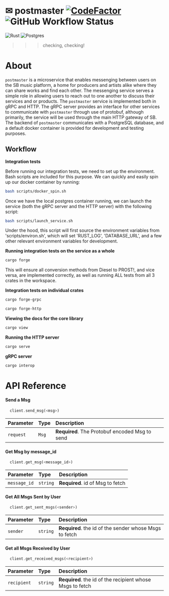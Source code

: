
# ✉ postmaster [![CodeFactor](https://www.codefactor.io/repository/github/phasewalk1/postmaster/badge)](https://www.codefactor.io/repository/github/phasewalk1/postmaster) ![GitHub Workflow Status](https://img.shields.io/github/actions/workflow/status/phasewalk1/postmaster/quickstart.yml)
![Rust](https://img.shields.io/badge/rust-%23000000.svg?style=for-the-badge&logo=rust&logoColor=white) ![Postgres](https://img.shields.io/badge/postgres-%23316192.svg?style=for-the-badge&logo=postgresql&logoColor=white)
>>> checking, checking!

# About
`postmaster` is a microservice that enables messenging between users on the SB music platform, a home for producers and artists alike where they can share works and find each other. The messenging service serves a simple role in allowing users to reach out to one another to discuss their services and or products. The `postmaster` service is implemented both in gRPC and HTTP. The gRPC server provides an interface for other services to communicate with `postmaster` through use of protobuf, although primarily, the service will be used through the main HTTP gateway of SB. The backend of `postmaster` communicates with a PostgreSQL database, and a default docker container is provided for development and testing purposes.

## Workflow

__Integration tests__

Before running our integration tests, we need to set up the environment. Bash scripts are included for this purpose. We can quickly and easily spin up our docker container by running:
```bash
bash scripts/docker_spin.sh
```
Once we have the local postgres container running, we can launch the service (both the gRPC server and the HTTP server) with the following script:
```bash
bash scripts/launch_service.sh
```
Under the hood, this script will first source the environment variables from 'scripts/environ.sh', which will set 'RUST_LOG', 'DATABASE_URL', and a few other relevant environment variables for development.

__Running integration tests on the service as a whole__

```bash
cargo forge
```
This will ensure all conversion methods from Diesel to PROST!, and vice versa, are implemented correctly, as well as running ALL tests from all 3 crates in the workspace.

__Integration tests on individual crates__
```bash
cargo forge-grpc
```
```bash
cargo forge-http
```

__Viewing the docs for the core library__
```bash
cargo view
```

__Running the HTTP server__
```bash
cargo serve
```
__gRPC server__
```bash
cargo interop
```

# API Reference

#### Send a Msg

```Rust
  client.send_msg(<msg>)
```

| Parameter | Type     | Description                |
| :-------- | :------- | :------------------------- |
| `request` | `Msg` | **Required**. The Protobuf encoded Msg to send |

#### Get Msg by message_id

```Rust
  client.get_msg(<message_id>)
```

| Parameter | Type     | Description                       |
| :-------- | :------- | :-------------------------------- |
| `message_id`      | `string` | **Required**. id of Msg to fetch |

#### Get All Msgs Sent by User

```Rust
  client.get_sent_msgs(<sender>)
```

| Parameter | Type     | Description                       |
| :-------- | :------- | :-------------------------------- |
| `sender`      | `string` | **Required**. the id of the sender whose Msgs to fetch |

#### Get all Msgs Received by User

```Rust
  client.get_received_msgs(<recipient>)
```

| Parameter | Type     | Description                       |
| :-------- | :------- | :-------------------------------- |
| `recipient`      | `string` | **Required**. the id of the recipient whose Msgs to fetch |

